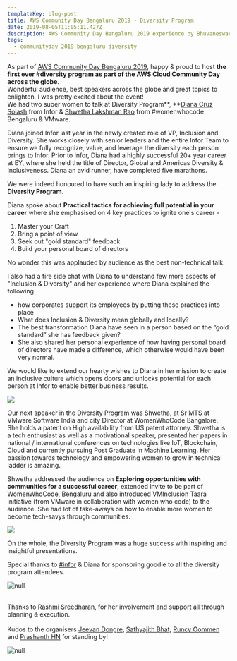 ```yaml
---
templateKey: blog-post
title: AWS Community Day Bengaluru 2019 - Diversity Program
date: 2019-08-05T11:05:11.427Z
description: AWS Community Day Bengaluru 2019 experience by Bhuvaneswari Subramani
tags:
  - communityday 2019 bengaluru diversity
---
```

As part of [AWS Community Day Bengaluru 2019](https://communityday.awsugblr.in), happy & proud to host **the first ever #diversity program as part of the AWS Cloud Community Day across the globe**. \
Wonderful audience, best speakers across the globe and great topics to enlighten, I was pretty excited about the event!\
We had two super women to talk at Diversity Program**, **[Diana Cruz Solash](https://www.awsugblr.in/blog/2019-07-22-diana-cruz-solash/) from Infor & [Shwetha Lakshman Rao](https://www.awsugblr.in/blog/2019-07-24-shwetha-lakshman-rao/) from #womenwhocode Bengaluru & VMware. 

Diana joined Infor last year in the newly created role of VP, Inclusion and Diversity. She works closely with senior leaders and the entire Infor Team to ensure we fully recognize, value, and leverage the diversity each person brings to Infor. Prior to Infor, Diana had a highly successful 20+ year career at EY, where she held the title of Director, Global and Americas Diversity &amp; Inclusiveness. Diana an avid runner, have completed five marathons. 

We were indeed honoured to have such an inspiring lady to address the **Diversity Program**.

Diana spoke about **Practical tactics for achieving full potential in your career** where she emphasised on 4 key practices to ignite one's career - 

1. Master your Craft
2. Bring a point of view
3. Seek out "gold standard" feedback
4. Build your personal board of directors

No wonder this was applauded by audience as the best non-technical talk.

I also had a fire side chat with Diana to understand few more aspects of "Inclusion & Diversity" and her experience where Diana explained the following

* how corporates support its employees by putting these practices into place
* What does Inclusion & Diversity mean globally and locally?
* The best transformation Diana have seen in a person based on the “gold standard” she has feedback given? 
* She also shared her personal experience of how having personal board of directors have made a difference, which otherwise would have been very normal.

We would like to extend our hearty wishes to Diana in her mission to create an inclusive culture which opens doors and unlocks potential for each person at Infor to enable better business results.

![](/img/track4_talk1_diana.png)

Our next speaker in the Diversity Program was Shwetha, at Sr MTS at VMware Software India and city Director at WomenWhoCode Bangalore. She holds a patent on High availability from US patent attorney. Shwetha is a tech enthusiast as well as a motivational speaker, presented her papers in national / international conferences on technologies like IoT, Blockchain, Cloud and currently pursuing Post Graduate in Machine Learning. Her passion towards technology and empowering women to grow in technical ladder is amazing.

Shwetha addressed the audience on **Exploring opportunities with communities for a successful career**, extended invite to be part of WomenWhoCode, Bengaluru and also introduced VMInclusion Taara initiative (from VMware in collaboration with women who code) to the audience. She had lot of take-aways on how to enable more women to become tech-savys through communities.

![](/img/track4_talk2_shwetha.png)

On the whole, the Diversity Program was a huge success with inspiring and insightful presentations.

Special thanks to [\#infor](https://www.infor.com/) & Diana for sponsoring goodie to all the diversity program attendees. 

![null](/img/inforgoodie.png)

\
Thanks to [Rashmi Sreedharan](https://www.linkedin.com/in/rashmis/), for her involvement and support all through planning & execution. \
\
Kudos to the organisers [Jeevan Dongre](https://www.linkedin.com/in/jeevandongre/), [Sathyajith Bhat](https://www.linkedin.com/in/sathyabhat/), [Runcy Oommen](https://www.linkedin.com/in/runcyoommen/) and [Prashanth HN](https://www.linkedin.com/in/hnprashanth/) for standing by!

![null](/img/withdiana_jeevan.jpg)
